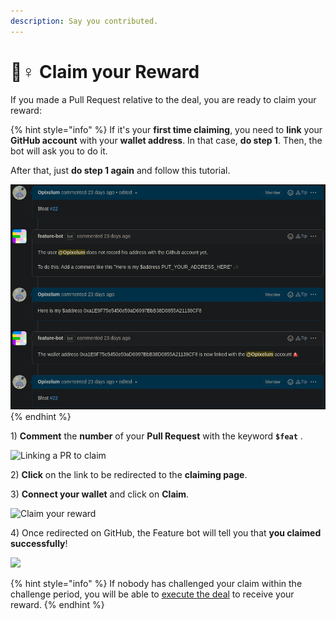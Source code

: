 ```yaml
---
description: Say you contributed.
---
```


# 🙋♀ Claim your Reward

If you made a Pull Request relative to the deal, you are ready to claim your reward:

{% hint style="info" %}
If it's your **first time claiming**, you need to **link** your **GitHub account** with your
**wallet address**. In that case, **do step 1**. Then, the bot will ask you to do it.

After that, just **do step 1 again** and follow this tutorial.

![Wallet address linking process](../.gitbook/assets/link_address.png)
{% endhint %}

1\) **Comment** the **number** of your **Pull Request** with the keyword **`$feat`** .

![Linking a PR to claim](../.gitbook/assets/claim\_command.png)

2\) **Click** on the link to be redirected to the **claiming page**.

3\) **Connect your wallet** and click on **Claim**.

![Claim your reward](../.gitbook/assets/web3\_claim.png)

4\) Once redirected on GitHub, the Feature bot will tell you that **you claimed successfully**!

![](../.gitbook/assets/successful\_claim.png)

{% hint style="info" %}
If nobody has challenged your claim within the challenge period, you will be able to [execute the deal](execute-a-deal.md) to receive your reward.
{% endhint %}
